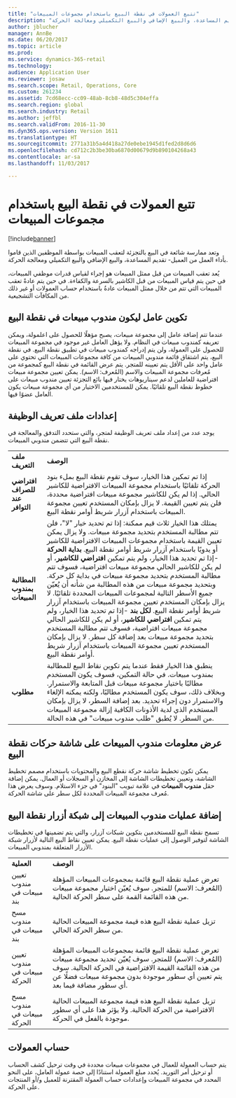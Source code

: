 ```yaml
---
title: "تتبع العمولات في نقطة البيع باستخدام مجموعات المبيعات"
description: "وتعد ممارسة شائعة في البيع بالتجزئة لتعقب المبيعات بواسطة الموظفين الذين قاموا بأداء العمل من العميل- تقديم المساعدة، والبيع الإضافي والبيع التكميلي ومعالجة الحركة."
author: jblucher
manager: AnnBe
ms.date: 06/20/2017
ms.topic: article
ms.prod: 
ms.service: dynamics-365-retail
ms.technology: 
audience: Application User
ms.reviewer: josaw
ms.search.scope: Retail, Operations, Core
ms.custom: 261234
ms.assetid: 7cd68ecc-cc09-48ab-8cb8-48d5c304effa
ms.search.region: global
ms.search.industry: Retail
ms.author: jeffbl
ms.search.validFrom: 2016-11-30
ms.dyn365.ops.version: Version 1611
ms.translationtype: HT
ms.sourcegitcommit: 2771a31b5a4d418a27de0ebe1945d1fed2d8d6d6
ms.openlocfilehash: cd712c2b3be30ba6870d00679d9b890104268a43
ms.contentlocale: ar-sa
ms.lasthandoff: 11/03/2017

---
```


# <a name="track-commissions-in-pos-using-sales-groups"></a>تتبع العمولات في نقطة البيع باستخدام مجموعات المبيعات

[!include[banner](includes/banner.md)]


وتعد ممارسة شائعة في البيع بالتجزئة لتعقب المبيعات بواسطة الموظفين الذين قاموا بأداء العمل من العميل- تقديم المساعدة، والبيع الإضافي والبيع التكميلي ومعالجة الحركة.

يُعد تعقب المبيعات من قبل ممثل المبيعات هو إجراء لقياس قدرات موظفي المبيعات، في حين يتم قياس المبيعات من قبل الكاشير بالسرعة والكفاءة. في حين يتم عادةً تعقب المبيعات التي تتم من خلال ممثل المبيعات عادةُ باستخدام حساب العمولات أو غير ذلك من المكافآت التشجيعية.

## <a name="configuring-a-worker-to-be-a-sales-representative-in-pos"></a>تكوين عامل ليكون مندوب مبيعات في نقطة البيع
عندما تتم إضافة عامل إلى مجموعة مبيعات، يصبح مؤهلًا للحصول على اعلمولة، ويمكن تعريفه كمندوب مبيعات في النظام. ولا يؤهل العامل غير موجود في مجموعة المبيعات للحصول على العمولة، ولن يتم إدراجه كمندوب مبيعات في تطبيق نقطة البيع. في نقطة البيع، يتم اشتقاق قائمة مندوبي المبيعات من كافة مجموعات المبيعات التي تحتوي على عامل واحد على الأقل يتم تعيينه للمتجر. يتم عرض القائمة في نقطة البيع كمجموعة من مُعرفات مجموعة المبيعات والاسم (المُعرف: الاسم). يمكن تعيين مجموعة مبيعات افتراضية للعاملين لدعم سيناريوهات يختار فيها بائع التجزئة تعيين مندوب مبيعات على خطوط نقطة البيع تلقائيًا. يمكن للمستخدمين الاختيار من أي مجموعة مبيعات يكون العامل عضوًا فيها.

## <a name="functionality-profile-settings"></a>إعدادات ملف تعريف الوظيفة
يوجد عدد من إعداد ملف تعريف الوظيفة لمتجر، والتي ستحدد التدفق والمعالجة في نقطة البيع التي تتضمن مندوبي المبيعات.

|                                       |                                                                                                                                                                                                                                                                                                                                                                                                                                                                                                                                                                                                                                                                                                                                                                                                                                                                                                                                                                                                                                                         |
|---------------------------------------|---------------------------------------------------------------------------------------------------------------------------------------------------------------------------------------------------------------------------------------------------------------------------------------------------------------------------------------------------------------------------------------------------------------------------------------------------------------------------------------------------------------------------------------------------------------------------------------------------------------------------------------------------------------------------------------------------------------------------------------------------------------------------------------------------------------------------------------------------------------------------------------------------------------------------------------------------------------------------------------------------------------------------------------------------------|
| **ملف التعريف**                           | **الوصف**                                                                                                                                                                                                                                                                                                                                                                                                                                                                                                                                                                                                                                                                                                                                                                                                                                                                                                                                                                                                                                         |
| **افتراضي للصراف عند التوافر** | إذا تم تمكين هذا الخيار، سوف تقوم نقطة البيع بملء بنود الحركة تلقائيًا باستخدام مجموعة المبيعات الافتراضية للكاشير الحالي. إذا لم يكن للكاشير مجموعة مبيعات افتراضية محددة، فلن يتم تعيين القيمة. لا يزال بإمكان المستخدم تعيين مجموعة المبيعات باستخدام آزرار شريط أوامر نقطة البيع.                                                                                                                                                                                                                                                                                                                                                                                                                                                                                                                                                                                                                                                                                                                                                      |
| **المطالبة بمندوب المبيعات**   | يمتلك هذا الخيار ثلاث قيم ممكنة: إذا تم تحديد خيار "لا"، فلن تتم مطالبة المستخدم بتحديد مجموعة مبيعات. ولا يزال يمكن تعيين القيمة باستخدام مجموعات المبيعات الافتراضية للكاشير أو يدويًا باستخدام آزرار شريط أوامر نقطة البيع. **بداية الحركة** -إذا تم تحديد هذا الخيار، ولم يتم تمكين **افتراضي للكاشير**، أو لم يكن للكاشير الحالي مجموعة مبيعات افتراضية، فسوف تتم مطالبة المستخدم بتحديد مجموعة مبيعات في بداية كل حركة. وبتحديد مجموعة مبيعات من هذه المطالبة من شأنه أن يُعيّن جميع الأسطر التالية لمجموعات المبيعات المحددة تلقائيًا. لا يزال بإمكان المستخدم تعيين مجموعة المبيعات باستخدام آزرار شريط أوامر نقطة البيع. **لكل بند** -إذا تم تحديد هذا الخيار، ولم يتم تمكين **افتراضي للكاشير**، أو لم يكن للكاشير الحالي مجموعة مبيعات افتراضية، فسوف تتم مطالبة المستخدم بتحديد مجموعة مبيعات بعد إضافة كل سطر. لا يزال بإمكان المستخدم تعيين مجموعة المبيعات باستخدام آزرار شريط أوامر نقطة البيع. |
| **مطلوب**                           | ينطبق هذا الخيار فقط عندما يتم تكوين نقاط البيع للمطالبة بمندوب مبيعات. في حالة التمكين، فسوف يكون المستخدم مطالبًا باختيار مجموعة مبيعات قبل المتابعة والاستمرار. وبخلاف ذلك، سوف يكون المستخدم مطالبًا، ولكنه يمكنه الإلغاء والاستمرار دون إجراء تحديد. بعد إضافة السطر، لا يزال بإمكان المستخدم الذي لدية الأذونات الكافية إزالة مجموعة المبيعات من السطر. لا يُطبق "طلب مندوب مبيعات" في هذه الحالة.                                                                                                                                                                                                                                                                                                                                                                                                                                                                                                                                                                                              |

## <a name="displaying-the-sales-representative-information-on-the-pos-transactions-screen"></a>عرض معلومات مندوب المبيعات على شاشة حركات نقطة البيع
يمكن تكون تخطيط شاشة حركة نقطع البيع والمحتويات باستخدام مصمم تخطيط الشاشة، وتعيين تخطيطات الشاشة إلى المخازن أو السجلات أو العمال. يمكن إضافة حقل **مندوب المبيعات** في علامة تبويب "البنود" في جزء الاستلام.  وسوف يعرض هذا مُعرف مجموعة المبيعات المحددة لكل سطر على شاشة الحركة.

## <a name="adding-sales-representative-operations-to-pos-button-grids"></a>إضافة عمليات مندوب المبيعات إلى شبكة أزرار نقطة البيع
تسمح نقطة البيع للمستخدمين بتكوين شبكات آزرار، والتي يتم تضمينها في تخطيطات الشاشة لتوفير الوصول إلى عمليات نقطة البيع. يمكن تعيين نقاط البيع التالية لأزرار شبكة الأزرار المتعلقة بمندوبي المبيعات.

|                                           |                                                                                                                                                                                                                                                                                              |
|-------------------------------------------|----------------------------------------------------------------------------------------------------------------------------------------------------------------------------------------------------------------------------------------------------------------------------------------------|
| **العملية**                             | **الوصف**                                                                                                                                                                                                                                                                              |
| تعيين مندوب مبيعات في بند          | تعرض عملية نقطة البيع قائمة بمجموعات المبيعات المؤهلة (المُعرف: الاسم) للمتجر. سوف يُعيّن اختيار مجموعة مبيعات من هذه القائمة القمة على سطر الحركة الحالية.                                                                                                            |
| مسح مندوب مبيعات في بند        | تزيل عملية نقطة البيع هذه قيمة مجموعة المبيعات الحالية من سطر الحركة الحالي.                                                                                                                                                                                                  |
| تعيين مندوب مبيعات في الحركة   | تعرض عملية نقطة البيع قائمة بمجموعات المبيعات المؤهلة (المُعرف: الاسم) للمتجر. سوف يُعيّن تحديد مجموعة مبيعات من هذه القائمة القيمة الافتراضية في الحركة الحالية. سوف يتم تعيين أي سطور موجودة بدون مجموعة مبيعات فضلًا عن أي سطور مضافة فيما بعد. |
| مسح مندوب مبيعات في الحركة | تزيل عملية نقطة البيع هذه قيمة مجموعة المبيعات الحالية الافتراضية من الحركة الحالية. ولا يؤثر هذا على أي سطور موجودة بالفعل في الحركة.                                                                                                                             |

## <a name="calculating-commissions"></a>حساب العمولات
يتم حساب العمولة للعمال في مجموعات مبيعات محددة في وقت ترحيل كشف الحساب أو ترحيل أمر التوريد. يُحدد مبلغ العمولة استنادًا إلى حصة عمولة العامل، على النحو المحدد في مجموعة المبيعات وإعدادات حساب العمولة المقترنة للعميل و/أو المنتجات على الحركة.




